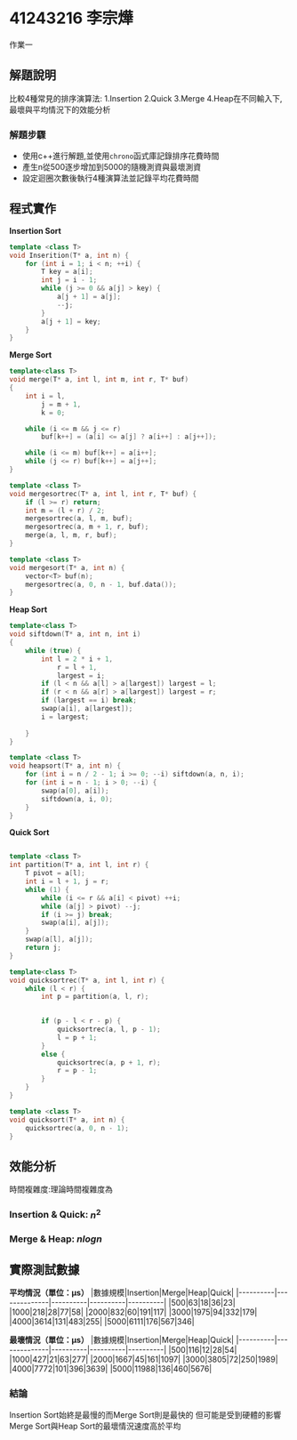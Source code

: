# 41243216 李宗燁

作業一 

## 解題說明

比較4種常見的排序演算法: 1.Insertion 2.Quick 3.Merge 4.Heap在不同輸入下,最壞與平均情況下的效能分析

### 解題步驟

- 使用c++進行解題,並使用`chrono`函式庫記錄排序花費時間
- 產生n從500逐步增加到5000的隨機測資與最壞測資
- 設定迴圈次數後執行4種演算法並記錄平均花費時間

## 程式實作

**Insertion Sort**

```cpp
template <class T>
void Inserition(T* a, int n) {
	for (int i = 1; i < n; ++i) {
		T key = a[i];
		int j = i - 1;
		while (j >= 0 && a[j] > key) {
			a[j + 1] = a[j];
			--j;
		}
		a[j + 1] = key;
	}
}
```

**Merge Sort**

```cpp
template<class T>
void merge(T* a, int l, int m, int r, T* buf)
{
	int i = l,     
		j = m + 1, 
		k = 0;     

	while (i <= m && j <= r)
		buf[k++] = (a[i] <= a[j] ? a[i++] : a[j++]);

	while (i <= m) buf[k++] = a[i++];  
	while (j <= r) buf[k++] = a[j++];  
}

template <class T>
void mergesortrec(T* a, int l, int r, T* buf) {
	if (l >= r) return;
	int m = (l + r) / 2;
	mergesortrec(a, l, m, buf);
	mergesortrec(a, m + 1, r, buf);
	merge(a, l, m, r, buf);
}

template <class T>
void mergesort(T* a, int n) {
	vector<T> buf(n);
	mergesortrec(a, 0, n - 1, buf.data());
}
```
**Heap Sort**

```cpp
template<class T>
void siftdown(T* a, int n, int i)
{
	while (true) {
		int l = 2 * i + 1,
			r = l + 1,
			largest = i;            
		if (l < n && a[l] > a[largest]) largest = l;
		if (r < n && a[r] > a[largest]) largest = r;
		if (largest == i) break;
		swap(a[i], a[largest]);
		i = largest;
		
	}
}

template <class T>
void heapsort(T* a, int n) {
	for (int i = n / 2 - 1; i >= 0; --i) siftdown(a, n, i);
	for (int i = n - 1; i > 0; --i) {
		swap(a[0], a[i]);
		siftdown(a, i, 0);
	}
}
```

**Quick Sort**
```cpp

template <class T>
int partition(T* a, int l, int r) {
	T pivot = a[l];
	int i = l + 1, j = r;
	while (1) {
		while (i <= r && a[i] < pivot) ++i;
		while (a[j] > pivot) --j;
		if (i >= j) break;
		swap(a[i], a[j]);
	}
	swap(a[l], a[j]);
	return j;
}

template<class T>
void quicksortrec(T* a, int l, int r) {
	while (l < r) {
		int p = partition(a, l, r);

		
		if (p - l < r - p) {
			quicksortrec(a, l, p - 1);
			l = p + 1;               
		}
		else {
			quicksortrec(a, p + 1, r);
			r = p - 1;               
		}
	}
}

template <class T>
void quicksort(T* a, int n) {
	quicksortrec(a, 0, n - 1);
}
```
## 效能分析

時間複雜度:理論時間複雜度為
### Insertion & Quick: $n^2$
### Merge & Heap: $nlogn$

## 實際測試數據

**平均情況（單位：μs）**
|數據規模|Insertion|Merge|Heap|Quick| 
|----------|--------------|----------|----------|----------|
|500|63|18|36|23|
|1000|218|28|77|58|
|2000|832|60|191|117|
|3000|1975|94|332|179|
|4000|3614|131|483|255|
|5000|6111|176|567|346|

**最壞情況（單位：μs）**
|數據規模|Insertion|Merge|Heap|Quick| 
|----------|--------------|----------|----------|----------|
|500|116|12|28|54|
|1000|427|21|63|277|
|2000|1667|45|161|1097|
|3000|3805|72|250|1989|
|4000|7772|101|396|3639|
|5000|11988|136|460|5676|

### 結論

Insertion Sort始終是最慢的而Merge Sort則是最快的
但可能是受到硬體的影響Merge Sort與Heap Sort的最壞情況速度高於平均
